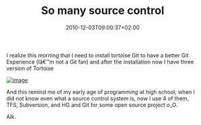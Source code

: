 ﻿---
title: "So many source control"
description: ""
date: 2010-12-03T09:00:37+02:00
draft: false
tags: [General]
categories: [General]
---
I realize this morning that I need to install tortoise Git to have a better Git Experience (Iâ€™m not a Git fan) and after the installation now I have three version of Tortoise

[![image](http://www.codewrecks.com/blog/wp-content/uploads/2010/12/image_thumb.png "image")](http://www.codewrecks.com/blog/wp-content/uploads/2010/12/image.png)

And this remind me of my early age of programming at high school, when I did not know even what a source control system is, now I use 4 of them, TFS, Subversion, and HG and Git for some open source project o\_O.

Alk.
